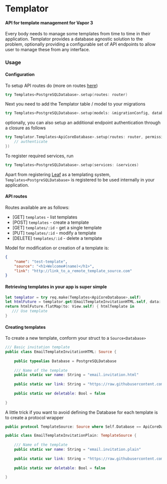 # Templator

#### API for template management for Vapor 3

Every body needs to manage some templates from time to time in their application. Templator provides a database agnostic solution to the problem, optionally providing a configurable set of API endpoints to allow user to manage these from any interface.

### Usage

#### Configuration

To setup API routes do (more on routes [here](#api_routes))

```swift
try Templates<PostgreSQLDatabase>.setup(routes: router)
```

Next you need to add the Templator table / model to your migrations

```swift
try Templates<PostgreSQLDatabase>.setup(models: &migrationConfig, database: .db)
```

optionally, you can also setup an additional endpoint authentication through a closure as follows


```swift
try Templator.Templates<ApiCoreDatabase>.setup(routes: router, permissionCheck: { (routeEnumValue, req) -> EventLoopFuture<Bool> in
    // authenticate
})
```

To register required services, run

```swift
try Templates<PostgreSQLDatabase>.setup(services: &services)
```
Apart from registering [Leaf]() as a templating system, `Templates<PostgreSQLDatabase>` is registered to be used internally in your application.

#### API routes

Routes available are as follows:

* [GET] `templates` - list templates
* [POST] `templates` - create a template
* [GET] `templates/:id` - get a single template
* [PUT] `templates/:id` - modify a template
* [DELETE] `templates/:id` - delete a template

Model for modification or creation of a template is:

```json
{
	"name": "test-template",
	"source": "<h1>Welcome#(name)</h1>",
	"link": "http://link_to_a_remote_template_source.com"
}
```

#### Retrieving templates in your app is super simple

```swift
let templator = try req.make(Templates<ApiCoreDatabase>.self)
let htmlFuture = templator.get(EmailTemplateInvitationHTML.self, data: templateModel, on: req)
return htmlFuture.flatMap(to: View.self) { htmlTemplate in
   /// Use template
}
```

#### Creating templates

To create a new template, conform your struct to a `Source<Database>`

```swift
/// Basic invitation template
public class EmailTemplateInvitationHTML: Source {
	
	public typealias Database = PostgreSQLDatabase
    
    /// Name of the template
    public static var name: String = "email.invitation.html"
    
    public static var link: String = "https://raw.githubusercontent.com/LiveUI/ApiCore/master/Resources/Templates/email.invitation.html.leaf"
    
    public static var deletable: Bool = false
    
}
```

A little trick if you want to avoid defining the Database for each template is to create a protocol wrapper

```swift
public protocol TemplateSource: Source where Self.Database == ApiCoreDatabase { }

public class EmailTemplateInvitationPlain: TemplateSource {
    
    /// Name of the template
    public static var name: String = "email.invitation.plain"
    
    public static var link: String = "https://raw.githubusercontent.com/LiveUI/ApiCore/master/Resources/Templates/email.invitation.plain.leaf"
    
    public static var deletable: Bool = false
    
}
```

